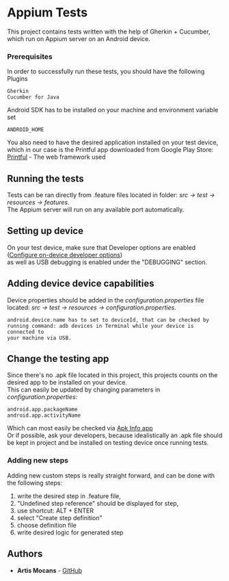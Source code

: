 # Appium Tests

This project contains tests written with the help of Gherkin + Cucumber, which run on Appium server on an Android device.

### Prerequisites

In order to successfully run these tests, you should have the following Plugins

```
Gherkin
Cucumber for Java
```

Android SDK has to be installed on your machine and environment variable set
```
ANDROID_HOME
```

You also need to have the desired application installed on your test device, 
which in our case is the Printful app downloaded from Google Play Store:
[Printful](https://play.google.com/store/apps/details?id=com.printful.app) - The web framework used

## Running the tests

Tests can be ran directly from .feature files located in folder: *src -> test -> resources -> features.* \
The Appium server will run on any available port automatically.

## Setting up device

On your test device, make sure that Developer options are enabled ([Configure on-device developer options](https://developer.android.com/studio/debug/dev-options)) \
as well as USB debugging is enabled under the "DEBUGGING" section.

## Adding device device capabilities
Device properties should be added in the *configuration.properties* file located: *src -> test -> resources -> configuration.properties*.
```
android.device.name has to set to deviceId, that can be checked by
running command: adb devices in Terminal while your device is connected to
your machine via USB.
```

## Change the testing app
Since there's no .apk file located in this project, this projects counts on the desired app to be
installed on your device. \
This can easily be updated by changing parameters in *configuration.properties*:
```
android.app.packageName
android.app.activityName
```
Which can most easily be checked via [Apk Info app](https://play.google.com/store/apps/details?id=com.wt.apkinfo) \
Or if possible, ask your developers, because idealistically an .apk file should be kept in project
and be installed on testing device once running tests.

### Adding new steps

Adding new custom steps is really straight forward, and can be done with the following steps:
1. write the desired step in .feature file,
2. "Undefined step reference" should be displayed for step,
3. use shortcut: ALT + ENTER
4. select "Create step definition"
5. choose definition file
6. write desired logic for generated step

## Authors

* **Artis Mocans** -  [GitHub](https://github.com/artisMocans)